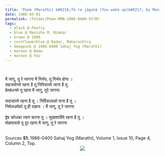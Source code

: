 ```yaml
---
title: 'Poem (Marathi) &#8216;Tū re jāganā (You wake up)&#8217; by Manisha M. Nimkar, Dadar, Maharashtra from 1986-0400 Sahaj Yog (Marathi), Volume 1, Issue 10, Page 4, Column 2, Top'
date: 1986-03-01
permalink: /folder/Poem-MMN-1986-0400-SY(M)
tags:
  - black @ Poetry
  - blue @ Manisha M. Nimkar
  - brown @ 1986
  - cornflowerblue @ Dadar, Maharashtra
  - deeppink @ 1986-0400 Sahaj Yog (Marathi)
  - maroon @ Wake 
  - maroon @ You
---
```


<br>

<p>
मै जागू, तू रे जागना मै निर्भय, तू निर्भय होना ।<br>
सहजयोगमे रहना है तू निविचारमे जाना है तू<br>
प्रेमबंधनमे तू रहना मै जागू, तूरे जागना<br>
<br>
सदाचारमे रहना है तू । निर्विकल्पको पाना है तू ।<br>
निर्मलधर्मको तू ही रखना । मैं जागू, तू रे जागना<br>
<br>
द्वेष क्रोधका त्याग करना तू । सुखशांतीमे रहना है तू ।<br>
मोहमायासे तू दूर रहना मै जागू, तू रे जागना<br>
</p>

<br>

<wave-list>
<list-title color="DarkSeaGreen" width="40">Sources</list-title>
  <list-item color="BlanchedAlmond"  width="280"><b>S1. </b> 1986-0400 Sahaj Yog (Marathi), Volume 1, Issue 10, Page 4, Column 2, Top.</list-item>
</wave-list>

<div style="text-align: center"><img src="https://pub-419291371d4c44a1b438e7d5a9e4e904.r2.dev/Poem_(Marathi)_'Tu_re_jagana_(You_wake_up)'_by_Mrs._Manisha_M._Nimkar_Dadar_Maharashtra_from_1986-0400_Sahaj_Yog_(Marathi)_Volume_1_Issue_10_Page_4_Column_2_Top.jpg" /></div>